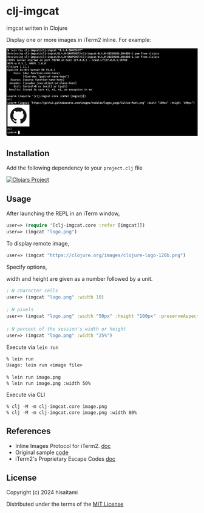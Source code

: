 # clj-imgcat

imgcat written in Clojure

Display one or more images in iTerm2 inline. For example:

 ![clj-imgcat screenshot](screen.png)

## Installation

Add the following dependency to your `project.clj` file

[![Clojars Project](https://clojars.org/clj-imgcat/latest-version.svg)](https://clojars.org/clj-imgcat)

## Usage

After launching the REPL in an iTerm window,

```clojure
user=> (require '[clj-imgcat.core :refer [imgcat]])
user=> (imgcat "logo.png")
```
To display remote image,

```clojure
user=> (imgcat "https://clojure.org/images/clojure-logo-120b.png")
```
Specify options,

width and height are given as a number followed by a unit.

```clojure
; N character cells
user=> (imgcat "logo.png" :width 10)

; N pixels
user=> (imgcat "logo.png" :width "50px" :height "100px" :preserveAspectRatio 0)

; N percent of the session's width or height
user=> (imgcat "logo.png" :width "25%")
```
Execute via `lein run`

```shell
% lein run
Usage: lein run <image file>

% lein run image.png
% lein run image.png :width 50%
```

Execute via CLI

```shell
% clj -M -m clj-imgcat.core image.png
% clj -M -m clj-imgcat.core image.png :width 80%
```

## References

* Inline Images Protocol for iTerm2. [doc](https://www.iterm2.com/documentation-images.html)
* Original sample [code](https://iterm2.com/utilities/imgcat)
* iTerm2's Proprietary Escape Codes [doc](https://iterm2.com/documentation-escape-codes.html)

## License

Copyright (c) 2024 hisaitami

Distributed under the terms of the [MIT License](LICENSE)
